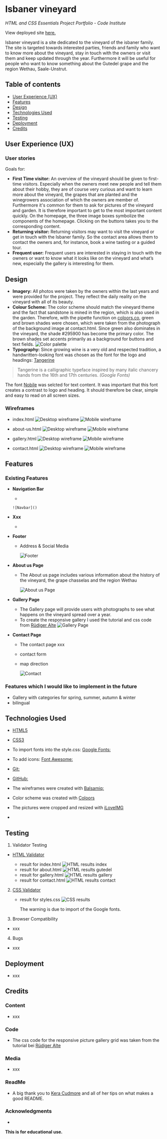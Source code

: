 # Isbaner vineyard

_HTML and CSS Essentials Project Portfolio - Code Institute_

View deployed site [here.](https://queenisabaer.github.io/isbaner-vineyard/)

Isbaner vineyard is a site dedicated to the vineyard of the isbaner family. The site is targeted towards interested parties, friends and family who want to know more about the vineyard, stay in touch with the owners or visit them and keep updated through the year. Furthermore it will be useful for people who want to know something about the Gutedel grape and the region Wethau, Saale-Unstrut.  

## Table of contents

* [User Experience (UX)](#user-experience) 
* [Features](#features)
* [Design](#design)
* [Technologies Used](#technologies-used)
* [Testing](#testing)
* [Deployment](#deployment)
* [Credits](#credits)

## User Experience (UX)

### User stories

Goals for:
-   **First Time visitor:** 
An overview of the vineyard should be given to first-time visitors. Especially when the owners meet new people and tell them about their hobby, they are of course very curious and want to learn more about the vineyard, the grapes that are planted and the winegrowers association of which the owners are member of. Furthermore it's common for them to ask for pictures of the vineyard and garden. It is therefore important to get to the most important content quickly. On the homepage, the three image boxes symbolize the components of the homepage. Clicking on the buttons takes you to the corresponding content. 
-   **Returning visitor:** 
Returning visitors may want to visit the vineyard or get in touch with the Isbaner family. So the contact area allows them to contact the owners and, for instance, book a wine tasting or a guided tour.
-   **Frequent user:** 
Frequent users are interested in staying in touch with the owners or want to know what it looks like on the vineyard and what’s new, especially the gallery is interesting for them.

## Design

-   **Imagery:**
All photos were taken by the owners within the last years and were provided for the project. They reflect the daily reality on the vineyard with all of its beauty.
-   **Colour Scheme:**
The color scheme should match the vineyard theme and the fact that sandstone is mined in the region, which is also used in the garden. Therefore, with the pipette function on [coloors.co](https://coolors.co/), green and brown shades were chosen, which were taken from the photograph of the background image at contact.html. Since green also dominates in the vineyard, the shade #295900 has become the primary color. The brown shades set accents primarily as a background for buttons and text fields. 
![Color palette](assets/images/readme/grapes-coloors-palette.png)
-   **Typography:** 
Since growing wine is a very old and respected tradition, a handwritten-looking font was chosen as the font for the logo and headings: [Tangerine](https://fonts.google.com/specimen/Tangerine?query=tangerine)
>
> Tangerine is a calligraphic typeface inspired by many italic chancery hands from the 16th and 17th centuries. *(Google Fonts)*
>
The font [Nobile](https://fonts.google.com/specimen/Nobile?query=nobile) was selcted for text content. It was important that this font creates a contrast to logo and heading. It should therefore be clear, simple and easy to read on all screen sizes. 

### Wireframes

- index.html
![Desktop wireframe](assets/images/wireframes/isbaner-vineyard-desktop-index.png)
![Mobile wireframe](assets/images/wireframes/isbaner-vineyard-mobile-index.png)

- about-us.html
![Desktop wireframe](assets/images/wireframes/isbaner-vineyard-desktop-about-us.png)
![Mobile wireframe](assets/images/wireframes/isbaner-vineyard-mobile-about-us.png)

- gallery.html
![Desktop wireframe](assets/images/wireframes/isbaner-vineyard-desktop-gallery.png)
![Mobile wireframe](assets/images/wireframes/isbaner-vineyard-mobile-gallery.png)

- contact.html
![Desktop wireframe](assets/images/wireframes/isbaner-vineyard-desktop-contact.png)
![Mobile wireframe](assets/images/wireframes/isbaner-vineyard-mobile-contact.png)

## Features

### Existing Features

- __Navigation Bar__

    - 

      ![Navbar]()
    

- __Xxx__

    - 

- __Footer__

    - Address & Social Media

      ![Footer]()

- __About us Page__

    - The About us page includes various information about the history of the vineyard, the grape chasselas and the region Wethau

       ![About us Page]()

- __Gallery Page__

    - The Gallery page will provide users with photographs to see what happens on the vineyard spread over a year.
    - To create the responsive gallery I used the tutorial and css code from [Rüdiger Alte](https://www.imarketinx.de/artikel/responsive-image-gallery-with-css-grid.html)
       ![Gallery Page]()

- __Contact Page__

   - The contact page xxx
   - contact form
   - map direction 

      ![Contact]()

### Features which I would like to implement in the future

- Gallery with categories for spring, summer, autumn & winter
- bilingual

## Technologies Used

-   [HTML5](https://en.wikipedia.org/wiki/HTML5)
-   [CSS3](https://en.wikipedia.org/wiki/Cascading_Style_Sheets)

-   To import fonts into the style.css: [Google Fonts:](https://fonts.google.com/)
-   To add icons: [Font Awesome:](https://fontawesome.com/)
-   [Git:](https://git-scm.com/) 
-   [GitHub:](https://github.com/)
-   The wireframes were created with [Balsamiq:](https://balsamiq.com/)
-   Color scheme was created with [Coloors](https://coolors.co/image-picker)
-   The pictures were cropped and resized with [iLoveIMG](https://www.iloveimg.com/) 
-   
    

## Testing

1. Validator Testing

- [HTML Validator](https://validator.w3.org/)

    - result for index.html
      ![HTML results index]()
    - result for about.html
      ![HTML results gutedel]()
    - result for gallery.html
      ![HTML results gallery]()    
    - result for contact.html
      ![HTML results contact]()
        

2. [CSS Validator](https://jigsaw.w3.org/css-validator/)

    - result for styles.css 
      ![CSS results]()

      The warning is due to import of the Google fonts.

3. Browser Compatibility

- xxx
  
4. Bugs

- xxx

## Deployment

- xxx

## Credits 

### Content 

- xxx

### Code

- The css code for the responsive picture gallery grid was taken from the tutorial bei [Rüdiger Alte](https://www.imarketinx.de/artikel/responsive-image-gallery-with-css-grid.html)

### Media 

- xxx

### ReadMe

- A big thank you to [Kera Cudmore](https://github.com/kera-cudmore) and all of her tips on what makes a good README. 


### Acknowledgments

- 

__This is for educational use.__

